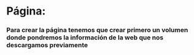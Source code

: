 # Página:
### Para crear la página tenemos que crear primero un volumen donde pondremos la información de la web que nos descargamos previamente 
